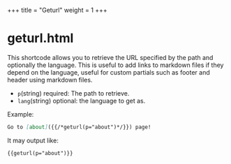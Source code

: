 +++
title = "Geturl"
weight = 1
+++
# geturl.html
This shortcode allows you to retrieve the URL specified by the path and optionally the language. This is useful to add links to markdown files if they depend on the language, useful for custom partials such as footer and header using markdown files.
* `p`(string) required: The path to retrieve.
* `lang`(string) optional: the language to get as.

Example:
```markdown
Go to [about]({{/*geturl(p="about")*/}}) page!
```
It may output like:
```text
{{geturl(p="about")}}
```